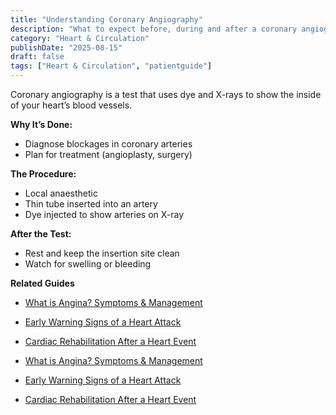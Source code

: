 ```yaml
---
title: "Understanding Coronary Angiography"
description: "What to expect before, during and after a coronary angiogram — and why it’s done."
category: "Heart & Circulation"
publishDate: "2025-08-15"
draft: false
tags: ["Heart & Circulation", "patientguide"]
---
```


Coronary angiography is a test that uses dye and X-rays to show the inside of your heart’s blood vessels.

**Why It’s Done:**
- Diagnose blockages in coronary arteries
- Plan for treatment (angioplasty, surgery)

**The Procedure:**
- Local anaesthetic
- Thin tube inserted into an artery
- Dye injected to show arteries on X-ray

**After the Test:**
- Rest and keep the insertion site clean
- Watch for swelling or bleeding

**Related Guides**
- [What is Angina? Symptoms & Management](/guides/what-is-angina-symptoms-and-management/)
- [Early Warning Signs of a Heart Attack](/guides/early-warning-signs-of-a-heart-attack/)
- [Cardiac Rehabilitation After a Heart Event](/guides/cardiac-rehabilitation-after-a-heart-event/)

- [What is Angina? Symptoms & Management](#)
- [Early Warning Signs of a Heart Attack](#)
- [Cardiac Rehabilitation After a Heart Event](#)
